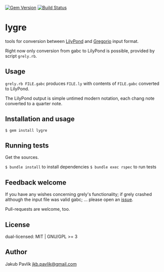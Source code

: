 [![Gem Version](https://badge.fury.io/rb/lygre.svg)](http://badge.fury.io/rb/lygre)
[![Build Status](https://travis-ci.org/igneus/lygre.svg)](https://travis-ci.org/igneus/lygre)

# lygre

tools for conversion between
[LilyPond](http://lilypond.org)
and
[Gregorio](http://home.gna.org/gregorio/gregoriotex/)
input format.

Right now only conversion from gabc to LilyPond is possible,
provided by script `grely.rb`.

## Usage

`grely.rb FILE.gabc` produces `FILE.ly` with contents of `FILE.gabc`
converted to LilyPond.

The LilyPond output is simple untimed modern notation,
each chang note converted to a quarter note.

## Installation and usage

    $ gem install lygre

## Running tests

Get the sources.

`$ bundle install` to install dependencies
`$ bundle exec rspec` to run tests

## Feedback welcome

If you have any wishes concerning grely's functionality;
if grely crashed although the input file was valid gabc; ...
please open an [issue](https://github.com/igneus/lygre/issues).

Pull-requests are welcome, too.

## License

dual-licensed: MIT | GNU/GPL >= 3

## Author

Jakub Pavlík jkb.pavlik@gmail.com

